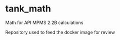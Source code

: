 # tank_math
Math for API MPMS 2.2B calculations

Repository used to feed the docker image for review
